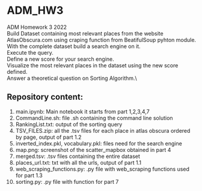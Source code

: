 # ADM_HW3
ADM Homework 3 2022\
Build Dataset containing most relevant places from the website AtlasObscura.com using craping function from BeatifulSoup pyhton module.\
With the complete dataset build a search engine on it.\
Execute the query.\
Define a new score for your search engine.\
Visualize the most relevant places in the dataset using the new score defined.\
Answer a theoretical question on Sorting Algorithm.\

## Repository content:

1. main.ipynb: Main notebook it starts from part 1,2,3,4,7
2. CommandLine.sh: file .sh containing the command line solution
3. RankingList.txt: output of the sorting query
4. TSV_FILES.zip: all the .tsv files for each place in atlas obscura ordered by page, output of part 1.2
5. inverted_index.pkl, vocabulary.pkl: files need for the search engine
6. map.png: screenshot of the scatter_mapbox obtained in part 4
7. merged.tsv: .tsv files containing the entire dataset
8. places_url.txt: txt with all the urls, output of part 1.1
9. web_scraping_functions.py: .py file with web_scraping functions used for part 1.3
10. sorting.py: .py file with function for part 7
